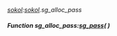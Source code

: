 _[sokol](../../modules/sokol/sokol-module.md):[sokol](../../modules/sokol/sokol-module.md).sg\_alloc\_pass_
##### Function sg\_alloc\_pass:[sg_pass](../../modules/sokol/sokol-sg_pass.md)(  )
